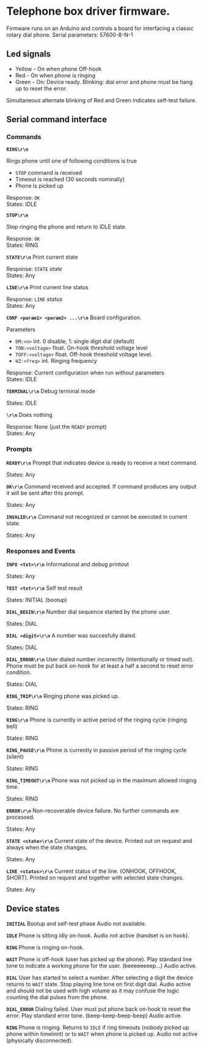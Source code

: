 # Telephone box driver firmware.

Firmware runs on an Arduino and controls a board for interfacing a classic rotary
dial phone. Serial parameters: 57600-8-N-1

## Led signals

* Yellow - On when phone Off-hook
* Red - On when phone is ringing
* Green - On: Device ready. Blinking: dial error and phone must be hang up to reset the error.

Simultaneous alternate blinking of Red and Green indicates self-test failure.

## Serial command interface

### Commands

**`RING\r\n`**

Rings phone until one of following conditions is true
* `STOP` command is received
* Timeout is reached (30 seconds nominally)
* Phone is picked up

Response: `OK`
<br>States: IDLE

**`STOP\r\n`**

Stop ringing the phone and return to IDLE state

Response: `OK`
<br>States: RING

**`STATE\r\n`**
Print current state

Response: `STATE` _state_
<br>States: Any

**`LINE\r\n`**
Print current line status

Response: `LINE` _status_
<br>States: Any

**`CONF <param1> <param2> ...\r\n`**
Board configuration.

Parameters
*  `DM:<n>`         int. 0 disable, 1: single digit dial (default)
*  `TON:<voltage>`  float. On-hook threshold voltage level
*  `TOFF:<voltage>` float. Off-hook threshold voltage level.
*  `HZ:<freq>`      int. Ringing frequency

Response: Current configuration when run without parameters
<br>States: IDLE

**`TERMINAL\r\n`**
Debug terminal mode

States: IDLE

**`\r\n`**
Does nothing

Response: None (just the `READY` prompt)
<br>States: Any

### Prompts

**`READY\r\n`**
Prompt that indicates device is ready to receive a next command.

States: Any

**`OK\r\n`**
Command received and accepted. If command produces any output it will be sent after this prompt.

States: Any

**`INVALID\r\n`**
Command not recognized or cannot be executed in current state.

States: Any

### Responses and Events

**`INFO <txt>\r\n`**
Informational and debug printout

States: Any

**`TEST <txt>\r\n`**
Self test result

States: INITIAL (bootup)

**`DIAL_BEGIN\r\n`**
Number dial sequence started by the phone user.

States: DIAL

**`DIAL <digit>\r\n`**
A number was succesfully dialed.

States: DIAL

**`DIAL_ERROR\r\n`**
User dialed number incorrectly (intentionally or timed out).
Phone must be put back on-hook for at least a half a second to reset error condition.

States: DIAL

**`RING_TRIP\r\n`**
Ringing phone was picked up.

States: RING

**`RING\r\n`**
Phone is currently in active period of the ringing cycle (ringing bell)

States: RING

**`RING_PAUSE\r\n`**
Phone is currently in passive period of the ringing cycle (silent)

States: RING

**`RING_TIMEOUT\r\n`**
Phone was not picked up in the maximum allowed ringing time.

States: RING

**`ERROR\r\n`**
Non-recoverable device failure. No further commands are processed.

States: Any

**`STATE <state>\r\n`**
Current state of the device. Printed out on request and always when the state changes.

States: Any

**`LINE <status>\r\n`**
Current status of the line. (ONHOOK, OFFHOOK, SHORT). Printed on request and together with selected state changes.

States: Any


## Device states

**`INITIAL`**
Bootup and self-test phase
Audio not available.

**`IDLE`**
Phone is sitting idly on-hook.
Audio not active (handset is on hook).

**`RING`**
Phone is ringing on-hook.

**`WAIT`**
Phone is off-hook (user has picked up the phone).
Play standard line tone to indicate a working phone for the user. (beeeeeeeep...)
Audio active.

**`DIAL`**
User has started to select a number. After selecting a digit the device returns to `WAIT` state.
Stop playing line tone on first digit dial.
Audio active and should not be used with high volume as it may confuse the logic counting the dial pulses from the phone.

**`DIAL_ERROR`**
Dialing failed. User must put phone back on-hook to reset the error.
Play standard error tone. (beep-beep-beep-beep)
Audio active.

**`RING`**
Phone is ringing. Returns to `IDLE` if ring timeouts (nobody picked up phone within timelimit) or to `WAIT` when phone is picked up.
Audio not active (physically disconnected).
